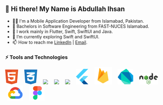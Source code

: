 ## 👋 Hi there! My Name is Abdullah Ihsan

- 👨‍💻 I'm a Mobile Application Developer from Islamabad, Pakistan.
- 🏫 Bachelors in Software Engineering from FAST-NUCES Islamabad.
- 👀 I work mainly in Flutter, Swift, SwiftUI and Java.
- 🚀 I’m currently exploring Swift and SwiftUI.
- 📫 How to reach me [LinkedIn](https://www.linkedin.com/in/abdullah-ihsan-187aa819b/) | [Email](mailto:abdullah.ihsan3@gmail.com).

### ⚡ Tools and Technologies

<p>
  <img src="./upload/html-1.svg" width="42"/>
  &nbsp; &nbsp;
  <img src="./upload/css-3.svg" width="42"/>
  &nbsp; &nbsp;
  <img src="./upload/logo-javascript.svg" width="48"/>
  &nbsp; &nbsp;
  <img src="./upload/react-2.svg" width="50"/>
  &nbsp; &nbsp;
  <img src="./upload/nextjs.svg" width="50"/>
  &nbsp; &nbsp;
  <img src="./upload/flutter-logo.svg" width="40"/>
  &nbsp; &nbsp;
  <img src="./upload/firebase.svg" width="56"/>
  &nbsp; &nbsp;
  <img src="./upload/dart.svg" width="50"/>
  &nbsp; &nbsp;
  <img src="./upload/nodejs-1.svg" width="60"/>
  &nbsp; &nbsp;
  <img src="./upload/gcp.svg" width="50"/>
  &nbsp; &nbsp;
  <img src="./upload/figma.svg" width="50"/>
  &nbsp; &nbsp;
</p>
